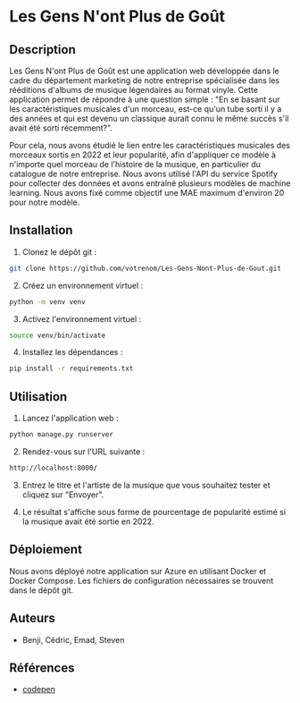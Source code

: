 # Les Gens N'ont Plus de Goût
## Description
Les Gens N'ont Plus de Goût est une application web développée dans le cadre du département marketing de notre entreprise spécialisée dans les rééditions d'albums de musique légendaires au format vinyle. Cette application permet de répondre à une question simple : "En se basant sur les caractéristiques musicales d'un morceau, est-ce qu'un tube sorti il y a des années et qui est devenu un classique aurait connu le même succès s'il avait été sorti récemment?".

Pour cela, nous avons étudié le lien entre les caractéristiques musicales des morceaux sortis en 2022 et leur popularité, afin d'appliquer ce modèle à n'importe quel morceau de l'histoire de la musique, en particulier du catalogue de notre entreprise. Nous avons utilisé l'API du service Spotify pour collecter des données et avons entraîné plusieurs modèles de machine learning. Nous avons fixé comme objectif une MAE maximum d'environ 20 pour notre modèle.

## Installation
1. Clonez le dépôt git :
```bash
git clone https://github.com/votrenom/Les-Gens-Nont-Plus-de-Gout.git
```

2. Créez un environnement virtuel :

```bash
python -m venv venv
```

3. Activez l'environnement virtuel :
```bash
source venv/bin/activate
```

4. Installez les dépendances :
```bash
pip install -r requirements.txt
```

## Utilisation

1. Lancez l'application web :
```bash
python manage.py runserver
```

2. Rendez-vous sur l'URL suivante :
```bash
http://localhost:8000/
```

3. Entrez le titre et l'artiste de la musique que vous souhaitez tester et cliquez sur "Envoyer".

4. Le résultat s'affiche sous forme de pourcentage de popularité estimé si la musique avait été sortie en 2022.


## Déploiement
Nous avons déployé notre application sur Azure en utilisant Docker et Docker Compose. Les fichiers de configuration nécessaires se trouvent dans le dépôt git.

## Auteurs
- Benji, Cédric, Emad, Steven

## Références
- [codepen](https://codepen.io/devparth/pen/dxpKKZ)